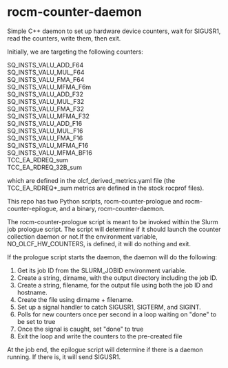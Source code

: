 # rocm-counter-daemon
Simple C++ daemon to set up hardware device counters, wait for SIGUSR1, read the counters, write them, then exit.

Initially, we are targeting the following counters:

SQ_INSTS_VALU_ADD_F64\
SQ_INSTS_VALU_MUL_F64\
SQ_INSTS_VALU_FMA_F64\
SQ_INSTS_VALU_MFMA_F6m\
SQ_INSTS_VALU_ADD_F32\
SQ_INSTS_VALU_MUL_F32\
SQ_INSTS_VALU_FMA_F32\
SQ_INSTS_VALU_MFMA_F32\
SQ_INSTS_VALU_ADD_F16\
SQ_INSTS_VALU_MUL_F16\
SQ_INSTS_VALU_FMA_F16\
SQ_INSTS_VALU_MFMA_F16\
SQ_INSTS_VALU_MFMA_BF16\
TCC_EA_RDREQ_sum\
TCC_EA_RDREQ_32B_sum

which are defined in the olcf_derived_metrics.yaml file (the TCC_EA_RDREQ\*\_sum metrics are defined in the stock rocprof files).

This repo has two Python scripts, rocm-counter-prologue and rocm-counter-epilogue, and a binary, rocm-counter-daemon.

The rocm-counter-prologue script is meant to be invoked within the Slurm job prologue script. The script will determine if it should launch the counter collection daemon or not.If the environment variable, NO_OLCF_HW_COUNTERS, is defined, it will do nothing and exit.

If the prologue script starts the daemon, the daemon will do the following:

1. Get its job ID from the SLURM_JOBID environment variable.
2. Create a string, dirname, with the output directory including the job ID.
3. Create a string, filename, for the output file using both the job ID and hostname.
4. Create the file using dirname + filename.
5. Set up a signal handler to catch SIGUSR1, SIGTERM, and SIGINT.
7. Polls for new counters once per second in a loop waiting on "done" to be set to true
8. Once the signal is caught, set "done" to true
9. Exit the loop and write the counters to the pre-created file

At the job end, the epilogue script will determine if there is a daemon running. If there is, it will send SIGUSR1.

